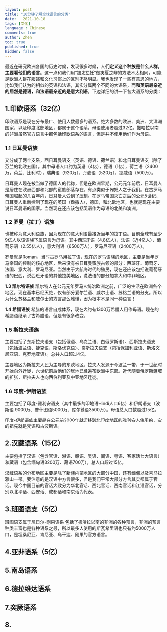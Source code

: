 ```yaml
---
layout: post
title: "10分钟了解全球语言的分类"
date:   2021-10-18
tags: [文化]
language : Chinese
comments: true
author: Zhen
toc: true
published: true
hidden: false
---
```

最近在研究欧洲各国的历史时候，发现很多时候，人**们定义这个种族是什么人群，主要看他们的语言**。这一点和我们用“披发左衽”做夷夏之辨的方法不太相同，可能是欧洲人群在服饰和文化习惯上的区别不够明显。我也发现了一些有意思的地方，比如我们认为的相似的英语和法语，其实分属两个不同的大语系，而**和英语最亲近的居然是德语，和法语最亲近的是意大利语**。下边详细的讲一下各大语系的分类：

## 1.印欧语系（32亿）
印欧语系是现在分布最广、使用人数最多的语系。绝大多数的欧洲、美洲、大洋洲国家，以及印度北部地区，都属于这个语系，母语使用者超过32亿。撒哈拉以南的非洲虽然官方语言中都包括印欧语系的语言，但是并不使用他们作为母语。

### 1.1 日耳曼语族
又分成了两个支系，西日耳曼语支（英语、德语、荷兰语）和北日耳曼语支（除了芬兰的北欧五国）。其中母语人口约为英语（4亿），德语（1亿），荷兰语（2400万，荷兰、比利时），瑞典语（920万），丹麦语（520万），挪威语（500万）。

日耳曼人现在被当做了德国人的代称，但是在欧洲早期，公元元年前后，日耳曼人是居住在欧洲西部和北部的蛮族部落存在。有点类似于匈奴人之于我们。在古罗马帝国崛起的几百年内，日耳曼人受到了压制。在罗马帝国灭亡之后的公元5世纪，日耳曼人重新控制了现在的英国（盎撒人），德国，和北欧地区，也就是现在主要说日耳曼语的国家。当然现在还应该包括英语作为母语的北美和澳洲。

### 1.2 罗曼（拉丁）语族
也被称为意大利语族，因为现在的意大利语最接近当年的拉丁语。目前全球有至少9亿人以该语族下属语言为母语。其中西班牙语（4.8亿人），法语（近4亿人），葡萄牙语（2.55亿人），意大利语（6500万人），罗马尼亚语（2400万人）。

罗曼就是Roman，当时古罗马用拉丁语，现在的罗马语族的地区，主要是当年罗马帝国的控制的核心地区，后来没有被日耳曼蛮族占领的部分：西班牙、葡萄牙、法国、意大利、罗马尼亚。当然由于大航海时代的殖民，现在还应该包括说葡萄牙语的巴西，说西班牙语的其他拉美地区，说法语的部分加拿大和中非地区。

**1.3 凯尔特语族**
凯尔特人在公元元年罗马人统治欧洲之前，广泛的生活在欧洲各个地区。现在基本已经灭绝，仅有部分爱尔兰语、威尔士语、苏格兰语的分支。所以为什么苏格兰和威尔士的方言那么难懂，因为根本不是同一种语言！

**1.4 希腊语族**
希腊的语言自成体系，现在大约有1300万希腊人用作母语。现在的希腊语继承了古希腊语，但是有很多改变。

### 1.5 斯拉夫语族
主要包括了东斯拉夫语支（包括俄语、乌克兰语、白俄罗斯语）、西斯拉夫语支（包括波兰语、捷克语、斯洛伐克语）、南斯拉夫语支（包括保加利亚语、斯洛文尼亚语、克罗地亚语）。总共人口超过4亿。

主要地区为斯拉夫人民为主导的东欧地区。拉夫人发源于今波兰一带，于一世纪时开始向外迁徙，六世纪前后他们的居地已经遍布欧洲中东部。近代随着俄罗斯疆域的扩张，斯拉夫人也向西伯利亚及中亚地区迁徙。

### 1.6 印度-伊朗语族
主要包括了印度-雅利安语支（其中最多的印地语Hindi人口6亿）和伊朗语支（波斯语 9000万、普什图语5000万、库尔德语3500万）。母语总人口数超过15亿。

印度-伊朗语族主要是在公元前3000年就迁移到北印度地区的雅利安人使用的，它的祖先就是梵语和古波斯语。

## 2.汉藏语系（15亿）
主要包括了汉语（包含官话、湘语、赣语、吴语、闽语、粤语、客家话七大语言）和藏语（包含缅甸语3200万、藏语700万），总人口超过15亿。

汉藏语系的分布地区主要是除了新疆内蒙地区的大部分中国，还有缅甸以及喜马拉雅山一带。要注意的是汉语中方言很多，但是我们平常大部分方言其实都属于官话。现今中国目前的官话大致分为华北官话、西北官话、西南官话和江淮官话，分别以北平话、西安话、成都话和南京话为代表。

## 3.班图语支（5亿）
班图语支属于尼日尔-刚果语系
包括了撒哈拉以南的非洲的各种预言，非洲的预言种类丰富也是各种语系之最，所以最多人使用的斯瓦希里语也只有约5000万人口，是坦桑尼亚、肯尼亚、乌干达、刚果的官方语言。

## 4.亚非语系（5亿）

## 5.南岛语系

## 6.德拉维达语系

## 7.突厥语系

## 8.
<!--stackedit_data:
eyJoaXN0b3J5IjpbLTcxOTYzNzI4NCwtMjIxNDc5MDUyLDExNj
g4NDUwMTYsMzA4NjA4NzM0LDEzMjY4NTMxOTIsMTE0MzEzMTE1
NSwtMjExMzQ2MjM4MiwtMTcwNDI5MTY5NywxOTkxODA4MDMzLC
0xOTYxODQ5NjY1LC0xNzM2MDU1OTg2LC0xMTc1MDM0ODc5LC0x
MDI3Mzc3MDM5LC0xMTE2NTIzNTA3LDExODg5OTA1MjNdfQ==
-->